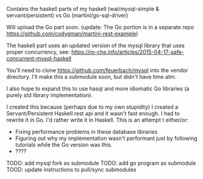 Contains the haskell parts of my haskell (wai/mysql-simple & servant/persistent) vs Go (martini/go-sql-driver)

Will upload the Go part soon. (update: The Go portion is in a separate repo https://github.com/codygman/martini-rest-example)

The haskell part uses an updated version of the mysql library that uses proper concurrency, see: https://ro-che.info/articles/2015-04-17-safe-concurrent-mysql-haskell

You'll need to clone https://github.com/feuerbach/mysql into the vendor directory. I'll make this a submodule soon, but didn't have time atm.

I also hope to expand this to use hasql and more idiomatic Go libraries (a purely std library implementation).

I created this because (perhaps due to my own stupidity) I created a Servant/Persistent Haskell rest api and it wasn't fast enough. I had to rewrite it in Go. I'd rather write it in Haskell. This is an attempt t either/or:

- Fixing performance problems in these database libraries
- Figuring out why my implementation wasn't performant just by following tutorials while the Go version was this.
- ????


TODO: add mysql fork as submodule
TODO: add go program as submodule
TOOD: update instructions to pull/sync submodules